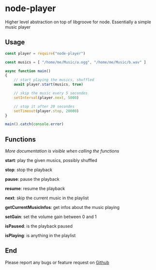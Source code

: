 # node-player

Higher level abstraction on top of libgroove for node.
Essentially a simple music player

## Usage

```javascript
const player = require("node-player")

const musics = [ "/home/me/Music/a.ogg", "/home/me/Music/b.wav" ]

async function main()
{
    // start playing the musics, shuffled
    await player.start(musics, true)

    // skip the music every 5 secondes
    setInterval(player.next, 5000)

    // stop it after 20 secondes
    setTimeout(player.stop, 20000)
}

main().catch(console.error)
```

## Functions

*More documentation is visible when calling the functions*

__start__: play the given musics, possibly shuffled

__stop__: stop the playback

__pause__: pause the playback

__resume__: resume the playback

__next__: skip the current music in the playlist

__getCurrentMusicInfos__: get infos about the music playing

__setGain__: set the volume gain between 0 and 1

__isPaused__: is the playback paused

__isPlaying__: is anything in the playlist

## End

Please report any bugs or feature request on [Github](https://github.com/ScottishCyclops/node-player/issues)

